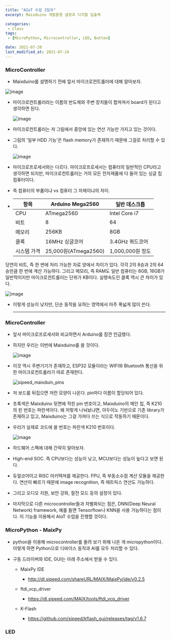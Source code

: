```yaml
---
title: "AIoT 수업 2일차"
excerpt: Maixduino 개발환경 설정과 디지털 입출력

categories:
 - Class
tags:
 - [MicroPython, Microcontroller, LED, Button]

date: 2021-07-20
last_modified_at: 2021-07-24
---
```

### MicroController

- Maixduino를 설명하기 전에 앞서 마이크로컨트롤러에 대해 알아보자.


![image](https://user-images.githubusercontent.com/59239144/126373374-e6e6ecff-6d5a-450b-b460-0225fb2483ce.png)

- 마이크로컨트롤러라는 이름의 반도체와 주변 장치들이 합쳐져서 board가 된다고 생각하면 된다.

	![image](https://user-images.githubusercontent.com/59239144/126373404-a4c7bd45-659e-4fa3-9ef8-7bd863e8cad4.png)

- 마이크로컨트롤러는 저 그림에서 중앙에 있는 연산 기능만 가지고 있는 것이다.

- 그림의 '일부 HDD 기능'은 flash memory가 존재하기 때문에 그걸로 처리할 수 있다.

  ![image](https://user-images.githubusercontent.com/59239144/126373449-87a8a033-fa02-4d10-97bb-cc302dd4e10a.png)

- 마이크로프로세서와는 다르다. 마이크로프로세서는 컴퓨터의 일반적인 CPU라고 생각하면 되지만, 마이크로컨트롤러는 거의 모든 전자제품에 다 들어 있는 싱글 칩 컴퓨터이다. 

- 즉 컴퓨터의 부품이냐 vs 컴퓨터 그 자체이냐의 차이.

- | 항목        | Arduino Mega2560     | 일반 데스크톱    |
  | ----------- | -------------------- | ---------------- |
  | CPU         | ATmega2560           | Intel Core i7    |
  | 비트        | 8                    | 64               |
  | 메모리      | 256KB                | 8GB              |
  | 클록        | 16MHz 싱글코어       | 3.4GHz 쿼드코어  |
  | 시스템 가격 | 25,000원(ATmega2560) | 1,000,000원 정도 |

당연히 비트, 즉 한 번에 처리 가능한 자료 양에서 차이가 있다. 각각 2의 8승과 2의  64승만큼 한 번에 계산 가능하다. 그리고 메모리, 즉 RAM도 일반 컴퓨터는 8GB, 16GB가 일반적이지만 마이크로컨트롤러는 단위가 KB이다. 실행속도인 클록 역시 큰 차이가 있다.

![image](https://user-images.githubusercontent.com/59239144/126373468-8382065c-e69f-4ae9-a94e-01e7d2eccb11.png)

- 이렇게 성능이 낮지만, 단순 동작을 요하는 영역에서 아주 폭넓게 많이 쓴다.  

  ---
### MicroController
- 앞서 마이크로프로세서와 비교하면서 Arduino를 잠깐 언급했다.

- 하지만 우리는 이번에  Maixduino를 쓸 것이다.

  ![image](https://user-images.githubusercontent.com/59239144/126867413-ed467f9a-dd1d-4a29-ba36-5e60d12d1372.png)

- 이것 역시 주변기기가 존재하고, ESP32 모듈이라는 WIFI와 Bluetooth 통신을 위한 마이크로컨트롤러가 따로 존재한다.

  ![sipeed_maixduin_pins](https://user-images.githubusercontent.com/59239144/126868313-9d4f6892-98d0-46cd-9bec-02c3a88aedda.png)

- 저 보드를 뒤집으면 저런 모양이 나온다. pin마다 이름이 할당되어 있다.

- 초록색은 Maixduino 뒷면에 적힌 pin 번호이고, Maixduino의 메인 칩, 즉 K210의 핀 번호는 파란색이다. 왜 저렇게 나눠놨냐면, 아두이노 기반으로 기존 library가 존재하고 있고, Maixduino는 그걸 가져다 쓰는 식으로 작동하기 때문이다.

- 우리가 실제로 코드에 쓸 번호는 파란색 K210 번호이다.

  ![image](https://user-images.githubusercontent.com/59239144/126872511-70fedc61-12c4-444c-b188-d6bb95c30e7a.png)

- 하드웨어 스펙에 대해 간략히 알아보자. 

- High-end SOC. 즉 CPU보다는 성능이 낮고, MCU보다는 성능이 높다고 보면 된다.

- 듀얼코어이고 RISC 아키텍쳐를 제공한다. FPU, 즉 부동소수점 계산 모듈을 제공한다. 연산이 빠르기 때문에 image recognition, 즉 매트릭스 연산도 가능하다.

- 그리고 오디오 지원, 보안 강화, 절전 모드 등의 설정이 있다. 

- 마지막으로 다른 microcontroller들과 차별화되는 점은, DNN(Deep Neural Network) framework, 예를 들면 Tensorflow나 KNN을 사용 가능하다는 점이다. 이 기능을 이용해서 AIoT 수업을 진행할 것이다.

### MicroPython - MaixPy

- python을 이용해 microcontroller를 돌려 보기 위해 나온 게 micropython이다. 이렇게 하면 Python으로 디바이스 동작과 AI를 모두 처리할 수 있다.

- 구동 드라이버와 IDE, GUI는 아래 주소에서 받을 수 있다.

  - MaixPy IDE
    - http://dl.sipeed.com/shareURL/MAIX/MaixPy/ide/v0.2.5

  - ftdi_vcp_driver
    - https://dl.sipeed.com/MAIX/tools/ftdi_vcp_driver

  - K-Flash
    - https://github.com/sipeed/kflash_gui/releases/tag/v1.6.7

### LED